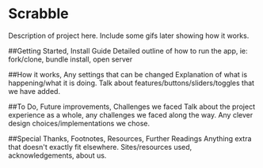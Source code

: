 # Scrabble
Description of project here. Include some gifs later showing how it works.

##Getting Started, Install Guide
Detailed outline of how to run the app, ie: fork/clone, bundle install, open server

##How it works, Any settings that can be changed
Explanation of what is happening/what it is doing.
Talk about features/buttons/sliders/toggles that we have added.

##To Do, Future improvements, Challenges we faced
Talk about the project experience as a whole, any challenges we faced
along the way. Any clever design choices/implementations we chose.

##Special Thanks, Footnotes, Resources, Further Readings
Anything extra that doesn't exactly fit elsewhere. Sites/resources used,
acknowledgements, about us.
